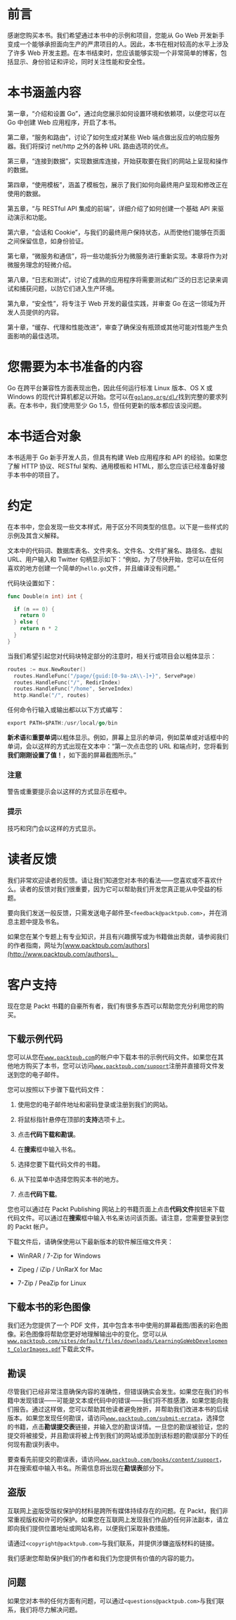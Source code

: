 # 前言

感谢您购买本书。我们希望通过本书中的示例和项目，您能从 Go Web 开发新手变成一个能够承担面向生产的严肃项目的人。因此，本书在相对较高的水平上涉及了许多 Web 开发主题。在本书结束时，您应该能够实现一个非常简单的博客，包括显示、身份验证和评论，同时关注性能和安全性。

# 本书涵盖内容

第一章，“介绍和设置 Go”，通过向您展示如何设置环境和依赖项，以便您可以在 Go 中创建 Web 应用程序，开启了本书。

第二章，“服务和路由”，讨论了如何生成对某些 Web 端点做出反应的响应服务器。我们将探讨 net/http 之外的各种 URL 路由选项的优点。

第三章，“连接到数据”，实现数据库连接，开始获取要在我们的网站上呈现和操作的数据。

第四章，“使用模板”，涵盖了模板包，展示了我们如何向最终用户呈现和修改正在使用的数据。

第五章，“与 RESTful API 集成的前端”，详细介绍了如何创建一个基础 API 来驱动演示和功能。

第六章，“会话和 Cookie”，与我们的最终用户保持状态，从而使他们能够在页面之间保留信息，如身份验证。

第七章，“微服务和通信”，将一些功能拆分为微服务进行重新实现。本章将作为对微服务理念的轻微介绍。

第八章，“日志和测试”，讨论了成熟的应用程序将需要测试和广泛的日志记录来调试和捕获问题，以防它们进入生产环境。

第九章，“安全性”，将专注于 Web 开发的最佳实践，并审查 Go 在这一领域为开发人员提供的内容。

第十章，“缓存、代理和性能改进”，审查了确保没有瓶颈或其他可能对性能产生负面影响的最佳选项。

# 您需要为本书准备的内容

Go 在跨平台兼容性方面表现出色，因此任何运行标准 Linux 版本、OS X 或 Windows 的现代计算机都足以开始。您可以在[`golang.org/dl/`](https://golang.org/dl/)找到完整的要求列表。在本书中，我们使用至少 Go 1.5，但任何更新的版本都应该没问题。

# 本书适合对象

本书适用于 Go 新手开发人员，但具有构建 Web 应用程序和 API 的经验。如果您了解 HTTP 协议、RESTful 架构、通用模板和 HTML，那么您应该已经准备好接手本书中的项目了。

# 约定

在本书中，您会发现一些文本样式，用于区分不同类型的信息。以下是一些样式的示例及其含义解释。

文本中的代码词、数据库表名、文件夹名、文件名、文件扩展名、路径名、虚拟 URL、用户输入和 Twitter 句柄显示如下：“例如，为了尽快开始，您可以在任何喜欢的地方创建一个简单的`hello.go`文件，并且编译没有问题。”

代码块设置如下：

```go
func Double(n int) int {

  if (n == 0) {
    return 0
  } else {
    return n * 2
  }
}
```

当我们希望引起您对代码块特定部分的注意时，相关行或项目会以粗体显示：

```go
routes := mux.NewRouter()
  routes.HandleFunc("/page/{guid:[0-9a-zA\\-]+}", ServePage)
  routes.HandleFunc("/", RedirIndex)
  routes.HandleFunc("/home", ServeIndex)
  http.Handle("/", routes)
```

任何命令行输入或输出都以以下方式编写：

```go
export PATH=$PATH:/usr/local/go/bin

```

**新术语**和**重要单词**以粗体显示。例如，屏幕上显示的单词，例如菜单或对话框中的单词，会以这样的方式出现在文本中：“第一次点击您的 URL 和端点时，您将看到**我们刚刚设置了值！**，如下面的屏幕截图所示。”

### 注意

警告或重要提示会以这样的方式显示在框中。

### 提示

技巧和窍门会以这样的方式显示。

# 读者反馈

我们非常欢迎读者的反馈。请让我们知道您对本书的看法——您喜欢或不喜欢什么。读者的反馈对我们很重要，因为它可以帮助我们开发您真正能从中受益的标题。

要向我们发送一般反馈，只需发送电子邮件至`<feedback@packtpub.com>`，并在消息主题中提及书名。

如果您在某个专题上有专业知识，并且有兴趣撰写或为书籍做出贡献，请参阅我们的作者指南，网址为[www.packtpub.com/authors](http://www.packtpub.com/authors)。

# 客户支持

现在您是 Packt 书籍的自豪所有者，我们有很多东西可以帮助您充分利用您的购买。

## 下载示例代码

您可以从您在[`www.packtpub.com`](http://www.packtpub.com)的帐户中下载本书的示例代码文件。如果您在其他地方购买了本书，您可以访问[`www.packtpub.com/support`](http://www.packtpub.com/support)注册并直接将文件发送到您的电子邮件。

您可以按照以下步骤下载代码文件：

1.  使用您的电子邮件地址和密码登录或注册到我们的网站。

1.  将鼠标指针悬停在顶部的**支持**选项卡上。

1.  点击**代码下载和勘误**。

1.  在**搜索**框中输入书名。

1.  选择您要下载代码文件的书籍。

1.  从下拉菜单中选择您购买本书的地方。

1.  点击**代码下载**。

您也可以通过在 Packt Publishing 网站上的书籍页面上点击**代码文件**按钮来下载代码文件。可以通过在**搜索**框中输入书名来访问该页面。请注意，您需要登录到您的 Packt 帐户。

下载文件后，请确保使用以下最新版本的软件解压缩文件夹：

+   WinRAR / 7-Zip for Windows

+   Zipeg / iZip / UnRarX for Mac

+   7-Zip / PeaZip for Linux

## 下载本书的彩色图像

我们还为您提供了一个 PDF 文件，其中包含本书中使用的屏幕截图/图表的彩色图像。彩色图像将帮助您更好地理解输出中的变化。您可以从[`www.packtpub.com/sites/default/files/downloads/LearningGoWebDevelopment_ColorImages.pdf`](https://www.packtpub.com/sites/default/files/downloads/LearningGoWebDevelopment_ColorImages.pdf)下载此文件。

## 勘误

尽管我们已经非常注意确保内容的准确性，但错误确实会发生。如果您在我们的书籍中发现错误——可能是文本或代码中的错误——我们将不胜感激，如果您能向我们报告。通过这样做，您可以帮助其他读者避免挫折，并帮助我们改进本书的后续版本。如果您发现任何勘误，请访问[`www.packtpub.com/submit-errata`](http://www.packtpub.com/submit-errata)，选择您的书籍，点击**勘误提交表**链接，并输入您的勘误详情。一旦您的勘误被验证，您的提交将被接受，并且勘误将被上传到我们的网站或添加到该标题的勘误部分下的任何现有勘误列表中。

要查看先前提交的勘误表，请访问[`www.packtpub.com/books/content/support`](https://www.packtpub.com/books/content/support)，并在搜索框中输入书名。所需信息将出现在**勘误表**部分下。

## 盗版

互联网上盗版受版权保护的材料是跨所有媒体持续存在的问题。在 Packt，我们非常重视版权和许可的保护。如果您在互联网上发现我们作品的任何非法副本，请立即向我们提供位置地址或网站名称，以便我们采取补救措施。

请通过`<copyright@packtpub.com>`与我们联系，并提供涉嫌盗版材料的链接。

我们感谢您帮助保护我们的作者和我们为您提供有价值的内容的能力。

## 问题

如果您对本书的任何方面有问题，可以通过`<questions@packtpub.com>`与我们联系，我们将尽力解决问题。
